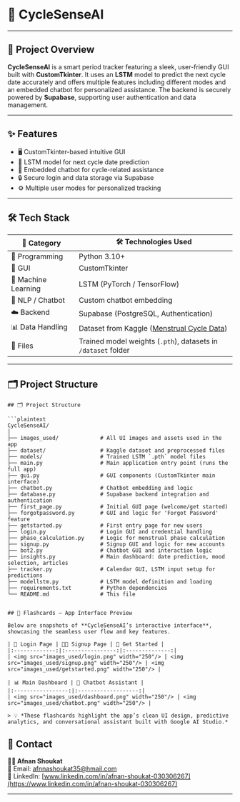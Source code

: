 # 🎉 CycleSenseAI


---

## 🚀 Project Overview
**CycleSenseAI** is a smart period tracker featuring a sleek, user-friendly GUI built with **CustomTkinter**. It uses an **LSTM** model to predict the next cycle date accurately and offers multiple features including different modes and an embedded chatbot for personalized assistance. The backend is securely powered by **Supabase**, supporting user authentication and data management.

---

## ✨ Features
- 🖥️ CustomTkinter-based intuitive GUI  
- 🔮 LSTM model for next cycle date prediction  
- 🤖 Embedded chatbot for cycle-related assistance  
- 🔒 Secure login and data storage via Supabase  
- ⚙️ Multiple user modes for personalized tracking  

---

## 🛠️ Tech Stack

| 🔧 Category       | 🛠️ Technologies Used                                  |
|-------------------|------------------------------------------------------|
| 🐍 Programming    | Python 3.10+                                         |
| 🎨 GUI            | CustomTkinter                                        |
| 🤖 Machine Learning| LSTM (PyTorch / TensorFlow)                          |
| 💬 NLP / Chatbot  | Custom chatbot embedding                             |
| ☁️ Backend         | Supabase (PostgreSQL, Authentication)                |
| 📊 Data Handling  | Dataset from Kaggle ([Menstrual Cycle Data](https://www.kaggle.com/datasets/nikitabisht/menstrual-cycle-data)) |
| 📁 Files          | Trained model weights (`.pth`), datasets in `/dataset` folder |

---

## 🗂️ Project Structure

```plaintext
## 🗂️ Project Structure

```plaintext
CycleSenseAI/
│
├── images_used/             # All UI images and assets used in the app
├── dataset/                 # Kaggle dataset and preprocessed files
├── models/                  # Trained LSTM `.pth` model files
├── main.py                  # Main application entry point (runs the full app)
├── gui.py                   # GUI components (CustomTkinter main interface)
├── chatbot.py               # Chatbot embedding and logic
├── database.py              # Supabase backend integration and authentication
├── first_page.py            # Initial GUI page (welcome/get started)
├── forgotpassword.py        # GUI and logic for 'Forgot Password' feature
├── getstarted.py            # First entry page for new users
├── login.py                 # Login GUI and credential handling
├── phase_calculation.py     # Logic for menstrual phase calculation
├── signup.py                # Signup GUI and logic for new accounts
├── bot2.py                  # Chatbot GUI and interaction logic
├── insights.py              # Main dashboard: date prediction, mood selection, articles
├── tracker.py               # Calendar GUI, LSTM input setup for predictions
├── modellstm.py             # LSTM model definition and loading
├── requirements.txt         # Python dependencies
└── README.md                # This file


## 📸 Flashcards — App Interface Preview

Below are snapshots of **CycleSenseAI’s interactive interface**, showcasing the seamless user flow and key features.

| 🪪 Login Page | 🧑‍💻 Signup Page | 🚀 Get Started |
|:-------------:|:----------------:|:--------------:|
| <img src="images_used/login.png" width="250"/> | <img src="images_used/signup.png" width="250"/> | <img src="images_used/getstarted.png" width="250"/> |

| 📊 Main Dashboard | 🤖 Chatbot Assistant |
|:-----------------:|:-------------------:|
| <img src="images_used/dashboard.png" width="250"/> | <img src="images_used/chatbot.png" width="250"/> |

> 💡 *These flashcards highlight the app’s clean UI design, predictive analytics, and conversational assistant built with Google AI Studio.*

```
## 📩 Contact

**👩‍💻 Afnan Shoukat**  
📧 Email: [afnnashoukat35@hmail.com](mailto:afnnashoukat35@hmail.com)  
🔗 LinkedIn: [www.linkedin.com/in/afnan-shoukat-030306267](https://www.linkedin.com/in/afnan-shoukat-030306267)

---

